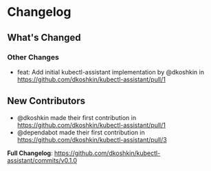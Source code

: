 # Changelog

<!-- Release notes generated using configuration in .github/release.yaml at main -->

## What's Changed
### Other Changes
* feat: Add initial kubectl-assistant implementation by @dkoshkin in https://github.com/dkoshkin/kubectl-assistant/pull/1

## New Contributors
* @dkoshkin made their first contribution in https://github.com/dkoshkin/kubectl-assistant/pull/1
* @dependabot made their first contribution in https://github.com/dkoshkin/kubectl-assistant/pull/3

**Full Changelog**: https://github.com/dkoshkin/kubectl-assistant/commits/v0.1.0
